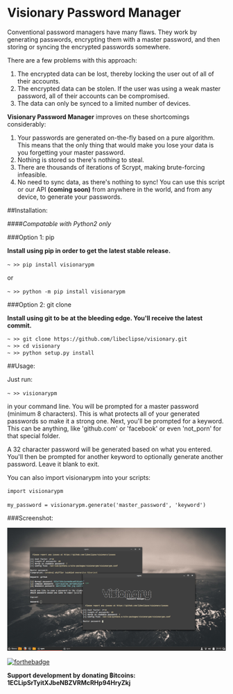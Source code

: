 # Visionary Password Manager

Conventional password managers have many flaws. They work by generating passwords, encrypting them with a master password, and then storing or syncing the encrypted passwords somewhere.

There are a few problems with this approach:

1. The encrypted data can be lost, thereby locking the user out of all of their accounts.
2. The encrypted data can be stolen. If the user was using a weak master password, all of their accounts can be compromised.
3. The data can only be synced to a limited number of devices.

**Visionary Password Manager** improves on these shortcomings considerably:

1. Your passwords are generated on-the-fly based on a pure algorithm. This means that the only thing that would make you lose your data is you forgetting your master password.
2. Nothing is stored so there's nothing to steal.
3. There are thousands of iterations of Scrypt, making brute-forcing infeasible.
4. No need to sync data, as there's nothing to sync! You can use this script or our API **(coming soon)** from anywhere in the world, and from any device, to generate your passwords.

##Installation:

####*Compatable with Python2 only*

###Option 1: pip

**Install using pip in order to get the latest stable release.**

`~ >> pip install visionarypm`

or

`~ >> python -m pip install visionarypm`

###Option 2: git clone

**Install using git to be at the bleeding edge. You'll receive the latest commit.**

```
~ >> git clone https://github.com/libeclipse/visionary.git
~ >> cd visionary
~ >> python setup.py install
```

##Usage:

Just run:

`~ >> visionarypm`

in your command line. You will be prompted for a master password (minimum 8 characters). This is what protects all of your generated passwords so make it a strong one. Next, you'll be prompted for a keyword. This can be anything, like 'github.com' or 'facebook' or even 'not_porn' for that special folder.

A 32 character password will be generated based on what you entered. You'll then be prompted for another keyword to optionally generate another password. Leave it blank to exit.

You can also import visionarypm into your scripts:

```
import visionarypm

my_password = visionarypm.generate('master_password', 'keyword')
```

###Screenshot:

![Screenshot](https://github.com/libeclipse/visionary/blob/master/images/screenshot.png "Screenshot")

[![forthebadge](http://forthebadge.com/images/badges/built-with-swag.svg)](http://forthebadge.com)

**Support development by donating ฿itcoins: 1ECLipSrTyitXJbeNBZVRMcRHp94HryZkj**
